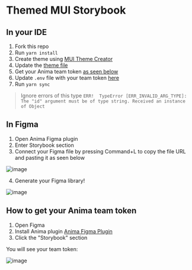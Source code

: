# Themed MUI Storybook

## In your IDE

1. Fork this repo
2. Run `yarn install`
3. Create theme using [MUI Theme Creator](https://bareynol.github.io/mui-theme-creator)
4. Update the [theme file](https://github.com/AnimaApp/themed-mui-storybook/blob/main/src/theme.js#L3)
5. Get your Anima team token [as seen below](https://github.com/AnimaApp/themed-mui-storybook/edit/main/README.md#how-to-get-your-anima-team-token)
6. Update `.env` file with your team token [here](https://github.com/AnimaApp/themed-mui-storybook/blob/main/.env)
7. Run `yarn sync`

> Ignore errors of this type `ERR!  TypeError [ERR_INVALID_ARG_TYPE]: The "id" argument must be of type string. Received an instance of Object`


## In Figma

1. Open Anima Figma plugin 
2. Enter Storybook section
3. Connect your Figma file by pressing Command+L to copy the file URL and pasting it as seen below

![image](https://user-images.githubusercontent.com/708153/207123042-8ec4516b-3956-4563-b7d3-436c5654827d.png)

4. Generate your Figma library!

![image](https://user-images.githubusercontent.com/708153/207123226-d7342dbd-89c4-405c-8f65-e4991a50eebf.png)


## How to get your Anima team token

1. Open Figma
2. Install Anima plugin [Anima Figma Plugin](https://www.figma.com/community/plugin/857346721138427857) 
3. Click the "Storybook" section

You will see your team token:

![image](https://user-images.githubusercontent.com/708153/207121532-1a0af895-6409-4d7a-af60-17e2237e86b5.png)

